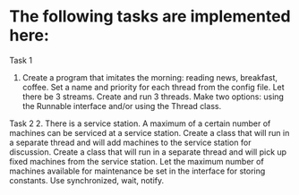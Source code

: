 # The following tasks are implemented here:

Task 1
1. Create a program that imitates the morning: reading news, breakfast, coffee.
   Set a name and priority for each thread from the config file.
   Let there be 3 streams.
   Create and run 3 threads.
   Make two options: using the Runnable interface and/or using the Thread class.

Task 2
2. There is a service station. A maximum of a certain number of machines can be serviced at a service station.
   Create a class that will run in a separate thread and will add machines to the service station for discussion.
   Create a class that will run in a separate thread and will pick up fixed machines from the service station.
   Let the maximum number of machines available for maintenance be set in the interface for storing constants.
   Use synchronized, wait, notify.